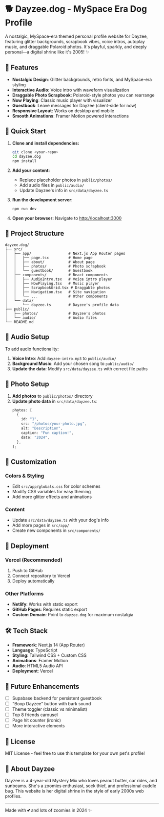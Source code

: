 # 🐕 Dayzee.dog - MySpace Era Dog Profile

A nostalgic, MySpace-era themed personal profile website for Dayzee, featuring glitter backgrounds, scrapbook vibes, voice intros, autoplay music, and draggable Polaroid photos. It's playful, sparkly, and deeply personal—a digital shrine like it's 2005! ✨

## 🎨 Features

- **Nostalgic Design**: Glitter backgrounds, retro fonts, and MySpace-era styling
- **Interactive Audio**: Voice intro with waveform visualization
- **Draggable Photo Scrapbook**: Polaroid-style photos you can rearrange
- **Now Playing**: Classic music player with visualizer
- **Guestbook**: Leave messages for Dayzee (client-side for now)
- **Responsive Layout**: Works on desktop and mobile
- **Smooth Animations**: Framer Motion powered interactions

## 🚀 Quick Start

1. **Clone and install dependencies:**

   ```bash
   git clone <your-repo>
   cd dayzee.dog
   npm install
   ```

2. **Add your content:**

   - Replace placeholder photos in `public/photos/`
   - Add audio files in `public/audio/`
   - Update Dayzee's info in `src/data/dayzee.ts`

3. **Run the development server:**

   ```bash
   npm run dev
   ```

4. **Open your browser:**
   Navigate to [http://localhost:3000](http://localhost:3000)

## 📁 Project Structure

```
dayzee.dog/
├── src/
│   ├── app/                 # Next.js App Router pages
│   │   ├── page.tsx         # Home page
│   │   ├── about/           # About page
│   │   ├── photos/          # Photo scrapbook
│   │   └── guestbook/       # Guestbook
│   ├── components/          # React components
│   │   ├── AudioIntro.tsx   # Voice intro player
│   │   ├── NowPlaying.tsx   # Music player
│   │   ├── ScrapbookGrid.tsx # Draggable photos
│   │   ├── Navigation.tsx   # Site navigation
│   │   └── ...              # Other components
│   └── data/
│       └── dayzee.ts        # Dayzee's profile data
├── public/
│   ├── photos/              # Dayzee's photos
│   └── audio/               # Audio files
└── README.md
```

## 🎵 Audio Setup

To add audio functionality:

1. **Voice Intro**: Add `dayzee-intro.mp3` to `public/audio/`
2. **Background Music**: Add your chosen song to `public/audio/`
3. **Update the data**: Modify `src/data/dayzee.ts` with correct file paths

## 📸 Photo Setup

1. **Add photos** to `public/photos/` directory
2. **Update photo data** in `src/data/dayzee.ts`:
   ```typescript
   photos: [
     {
       id: "1",
       src: "/photos/your-photo.jpg",
       alt: "Description",
       caption: "Fun caption!",
       date: "2024",
     },
   ];
   ```

## 🎨 Customization

### Colors & Styling

- Edit `src/app/globals.css` for color schemes
- Modify CSS variables for easy theming
- Add more glitter effects and animations

### Content

- Update `src/data/dayzee.ts` with your dog's info
- Add more pages in `src/app/`
- Create new components in `src/components/`

## 🚀 Deployment

### Vercel (Recommended)

1. Push to GitHub
2. Connect repository to Vercel
3. Deploy automatically

### Other Platforms

- **Netlify**: Works with static export
- **GitHub Pages**: Requires static export
- **Custom Domain**: Point to `dayzee.dog` for maximum nostalgia

## 🛠️ Tech Stack

- **Framework**: Next.js 14 (App Router)
- **Language**: TypeScript
- **Styling**: Tailwind CSS + Custom CSS
- **Animations**: Framer Motion
- **Audio**: HTML5 Audio API
- **Deployment**: Vercel

## 🎯 Future Enhancements

- [ ] Supabase backend for persistent guestbook
- [ ] "Boop Dayzee" button with bark sound
- [ ] Theme toggler (classic vs minimalist)
- [ ] Top 8 friends carousel
- [ ] Page hit counter (ironic)
- [ ] More interactive elements

## 📝 License

MIT License - feel free to use this template for your own pet's profile!

## 🐾 About Dayzee

Dayzee is a 4-year-old Mystery Mix who loves peanut butter, car rides, and sunbeams. She's a zoomies enthusiast, sock thief, and professional cuddle bug. This website is her digital shrine in the style of early 2000s web profiles.

---

Made with 💕 and lots of zoomies in 2024 ✨
